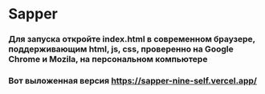 # Sapper
### Для запуска откройте index.html в современном браузере, поддерживающим html, js, css, проверенно на Google Chrome и Mozila, на персональном компьютере
### Вот выложенная версия https://sapper-nine-self.vercel.app/
